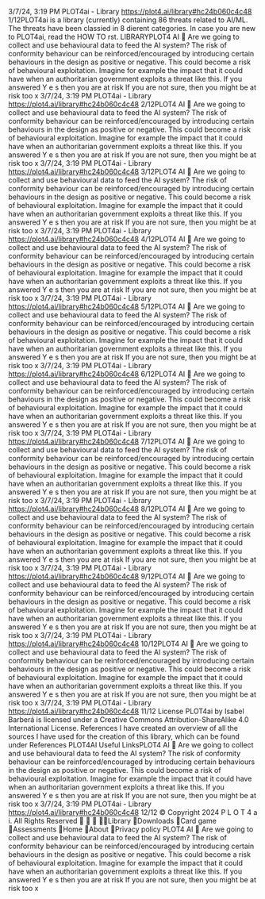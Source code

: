 3/7/24, 3:19 PM PLOT4ai - Library
https://plot4.ai/library#hc24b060c4c48 1/12PLOT4ai is a library (currently) containing 86 threats related to
AI/ML. The threats have been classi ed in 8 di erent categories.
In case you are new to PLOT4ai, read the HOW TO  rst.
LIBRARYPLOT4
AI 
Are we going to collect and use behavioural data to feed
the AI system?
The risk of conformity behaviour can be reinforced/encouraged by introducing certain
behaviours in the design as positive or negative. This could become a risk of behavioural
exploitation. Imagine for example the impact that it could have when an authoritarian
government exploits a threat like this.
If you answered Y e s then you are at risk
If you are not sure, then you might be at risk too
x
3/7/24, 3:19 PM PLOT4ai - Library
https://plot4.ai/library#hc24b060c4c48 2/12PLOT4
AI 
Are we going to collect and use behavioural data to feed
the AI system?
The risk of conformity behaviour can be reinforced/encouraged by introducing certain
behaviours in the design as positive or negative. This could become a risk of behavioural
exploitation. Imagine for example the impact that it could have when an authoritarian
government exploits a threat like this.
If you answered Y e s then you are at risk
If you are not sure, then you might be at risk too
x
3/7/24, 3:19 PM PLOT4ai - Library
https://plot4.ai/library#hc24b060c4c48 3/12PLOT4
AI 
Are we going to collect and use behavioural data to feed
the AI system?
The risk of conformity behaviour can be reinforced/encouraged by introducing certain
behaviours in the design as positive or negative. This could become a risk of behavioural
exploitation. Imagine for example the impact that it could have when an authoritarian
government exploits a threat like this.
If you answered Y e s then you are at risk
If you are not sure, then you might be at risk too
x
3/7/24, 3:19 PM PLOT4ai - Library
https://plot4.ai/library#hc24b060c4c48 4/12PLOT4
AI 
Are we going to collect and use behavioural data to feed
the AI system?
The risk of conformity behaviour can be reinforced/encouraged by introducing certain
behaviours in the design as positive or negative. This could become a risk of behavioural
exploitation. Imagine for example the impact that it could have when an authoritarian
government exploits a threat like this.
If you answered Y e s then you are at risk
If you are not sure, then you might be at risk too
x
3/7/24, 3:19 PM PLOT4ai - Library
https://plot4.ai/library#hc24b060c4c48 5/12PLOT4
AI 
Are we going to collect and use behavioural data to feed
the AI system?
The risk of conformity behaviour can be reinforced/encouraged by introducing certain
behaviours in the design as positive or negative. This could become a risk of behavioural
exploitation. Imagine for example the impact that it could have when an authoritarian
government exploits a threat like this.
If you answered Y e s then you are at risk
If you are not sure, then you might be at risk too
x
3/7/24, 3:19 PM PLOT4ai - Library
https://plot4.ai/library#hc24b060c4c48 6/12PLOT4
AI 
Are we going to collect and use behavioural data to feed
the AI system?
The risk of conformity behaviour can be reinforced/encouraged by introducing certain
behaviours in the design as positive or negative. This could become a risk of behavioural
exploitation. Imagine for example the impact that it could have when an authoritarian
government exploits a threat like this.
If you answered Y e s then you are at risk
If you are not sure, then you might be at risk too
x
3/7/24, 3:19 PM PLOT4ai - Library
https://plot4.ai/library#hc24b060c4c48 7/12PLOT4
AI 
Are we going to collect and use behavioural data to feed
the AI system?
The risk of conformity behaviour can be reinforced/encouraged by introducing certain
behaviours in the design as positive or negative. This could become a risk of behavioural
exploitation. Imagine for example the impact that it could have when an authoritarian
government exploits a threat like this.
If you answered Y e s then you are at risk
If you are not sure, then you might be at risk too
x
3/7/24, 3:19 PM PLOT4ai - Library
https://plot4.ai/library#hc24b060c4c48 8/12PLOT4
AI 
Are we going to collect and use behavioural data to feed
the AI system?
The risk of conformity behaviour can be reinforced/encouraged by introducing certain
behaviours in the design as positive or negative. This could become a risk of behavioural
exploitation. Imagine for example the impact that it could have when an authoritarian
government exploits a threat like this.
If you answered Y e s then you are at risk
If you are not sure, then you might be at risk too
x
3/7/24, 3:19 PM PLOT4ai - Library
https://plot4.ai/library#hc24b060c4c48 9/12PLOT4
AI 
Are we going to collect and use behavioural data to feed
the AI system?
The risk of conformity behaviour can be reinforced/encouraged by introducing certain
behaviours in the design as positive or negative. This could become a risk of behavioural
exploitation. Imagine for example the impact that it could have when an authoritarian
government exploits a threat like this.
If you answered Y e s then you are at risk
If you are not sure, then you might be at risk too
x
3/7/24, 3:19 PM PLOT4ai - Library
https://plot4.ai/library#hc24b060c4c48 10/12PLOT4
AI 
Are we going to collect and use behavioural data to feed
the AI system?
The risk of conformity behaviour can be reinforced/encouraged by introducing certain
behaviours in the design as positive or negative. This could become a risk of behavioural
exploitation. Imagine for example the impact that it could have when an authoritarian
government exploits a threat like this.
If you answered Y e s then you are at risk
If you are not sure, then you might be at risk too
x
3/7/24, 3:19 PM PLOT4ai - Library
https://plot4.ai/library#hc24b060c4c48 11/12
License
PLOT4ai by Isabel Barberá is licensed under a Creative Commons
Attribution-ShareAlike 4.0 International License.
References
I have created an overview of all the sources I have used for the
creation of this library, which can be found under References
PLOT4AI
Useful LinksPLOT4
AI 
Are we going to collect and use behavioural data to feed
the AI system?
The risk of conformity behaviour can be reinforced/encouraged by introducing certain
behaviours in the design as positive or negative. This could become a risk of behavioural
exploitation. Imagine for example the impact that it could have when an authoritarian
government exploits a threat like this.
If you answered Y e s then you are at risk
If you are not sure, then you might be at risk too
x
3/7/24, 3:19 PM PLOT4ai - Library
https://plot4.ai/library#hc24b060c4c48 12/12
© Copyright 2024 P L O T 4 a i. All Rights Reserved
   Library
Downloads
Card game
Assessments
Home
About
Privacy policy PLOT4
AI 
Are we going to collect and use behavioural data to feed
the AI system?
The risk of conformity behaviour can be reinforced/encouraged by introducing certain
behaviours in the design as positive or negative. This could become a risk of behavioural
exploitation. Imagine for example the impact that it could have when an authoritarian
government exploits a threat like this.
If you answered Y e s then you are at risk
If you are not sure, then you might be at risk too
x

